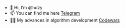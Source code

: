 - 👋 Hi, I’m @hdzy
- 📫 You can find me here [Telegram](https://t.me/hdzyhatesyou)
- 👨‍💻 My advances in algorithm development  [Codewars](https://www.codewars.com/users/hdzy)

<!---
hdzy/hdzy is a ✨ special ✨ repository because its `README.md` (this file) appears on your GitHub profile.
You can click the Preview link to take a look at your changes.
--->

